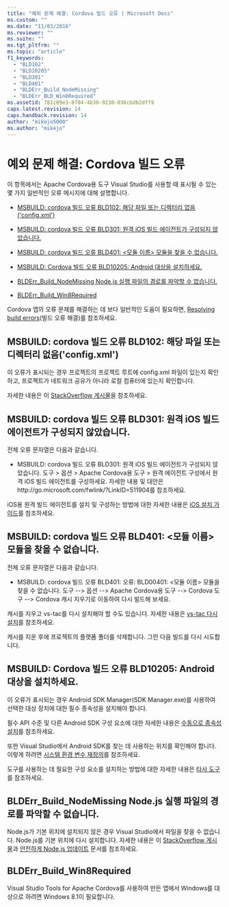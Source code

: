 ```yaml
---
title: "예외 문제 해결: Cordova 빌드 오류 | Microsoft Docs"
ms.custom: ""
ms.date: "11/03/2016"
ms.reviewer: ""
ms.suite: ""
ms.tgt_pltfrm: ""
ms.topic: "article"
f1_keywords: 
  - "BLD102"
  - "BLD10205"
  - "BLD301"
  - "BLD401"
  - "BLDErr_Build_NodeMissing"
  - "BLDErr_BLD_Win8Required"
ms.assetid: 781c09e3-0704-4b30-9230-036cbdb2dff9
caps.latest.revision: 14
caps.handback.revision: 14
author: "mikejo5000"
ms.author: "mikejo"
---
```

# 예외 문제 해결: Cordova 빌드 오류
이 항목에서는 Apache Cordova용 도구 Visual Studio를 사용할 때 표시될 수 있는 몇 가지 일반적인 오류 메시지에 대해 설명합니다.  
  
-   [MSBUILD: cordova 빌드 오류 BLD102: 해당 파일 또는 디렉터리 없음('config.xml')](#BLD102)  
  
-   [MSBUILD: cordova 빌드 오류 BLD301: 원격 iOS 빌드 에이전트가 구성되지 않았습니다.](#BLD301)  
  
-   [MSBUILD: cordova 빌드 오류 BLD401: &lt;모듈 이름&gt; 모듈을 찾을 수 없습니다.](#BLD401)  
  
-   [MSBUILD: Cordova 빌드 오류 BLD10205: Android 대상을 설치하세요.](#BLD10205)  
  
-   [BLDErr_Build_NodeMissing Node.js 실행 파일의 경로를 파악할 수 없습니다.](#BLDErr_Build_NodeMissing)  
  
-   [BLDErr_Build_Win8Required](#BLDErr_Build_Win8Required)  
  
 Cordova 앱의 오류 문제를 해결하는 데 보다 일반적인 도움이 필요하면, [Resolving build errors](https://taco.visualstudio.com/en-us/docs/resolving-build-errors/)\(빌드 오류 해결\)를 참조하세요.  
  
##  <a name="BLD102"></a> MSBUILD: cordova 빌드 오류 BLD102: 해당 파일 또는 디렉터리 없음\('config.xml'\)  
 이 오류가 표시되는 경우 프로젝트의 프로젝트 루트에 config.xml 파일이 있는지 확인하고, 프로젝트가 네트워크 공유가 아니라 로컬 컴퓨터에 있는지 확인합니다.  
  
 자세한 내용은 이 [StackOverflow 게시물](http://stackoverflow.com/questions/27134007/new-cordova-project-gives-the-error-bld00102-no-such-file-or-directory-confi)을 참조하세요.  
  
##  <a name="BLD301"></a> MSBUILD: cordova 빌드 오류 BLD301: 원격 iOS 빌드 에이전트가 구성되지 않았습니다.  
 전체 오류 문자열은 다음과 같습니다.  
  
-   MSBUILD: cordova 빌드 오류 BLD301: 원격 iOS 빌드 에이전트가 구성되지 않았습니다. 도구 \> 옵션 \> Apache Cordova용 도구 \> 원격 에이전트 구성에서 원격 iOS 빌드 에이전트를 구성하세요. 자세한 내용 및 대안은 http:\/\/go.microsoft.com\/fwlink\/?LinkID\=511904를 참조하세요.  
  
 iOS용 원격 빌드 에이전트를 설치 및 구성하는 방법에 대한 자세한 내용은 [iOS 설치 가이드](http://taco.visualstudio.com/en-us/docs/ios-guide/)를 참조하세요.  
  
##  <a name="BLD401"></a> MSBUILD: cordova 빌드 오류 BLD401: \<모듈 이름\> 모듈을 찾을 수 없습니다.  
 전체 오류 문자열은 다음과 같습니다.  
  
-   MSBUILD: cordova 빌드 오류 BLD401: 오류: BLD00401: \<모듈 이름\> 모듈을 찾을 수 없습니다. 도구 \-\-\> 옵션 \-\-\> Apache Cordova용 도구 \-\-\> Cordova 도구 \-\-\> Cordova 캐시 지우기로 이동하여 다시 빌드해 보세요.  
  
 캐시를 지우고 vs\-tac를 다시 설치해야 할 수도 있습니다. 자세한 내용은 [vs\-tac 다시 설치](http://taco.visualstudio.com/en-us/docs/configure-vs-tools-apache-cordova#vstac)를 참조하세요.  
  
 캐시를 지운 후에 프로젝트의 플랫폼 폴더를 삭제합니다. 그런 다음 빌드를 다시 시도합니다.  
  
##  <a name="BLD10205"></a> MSBUILD: Cordova 빌드 오류 BLD10205: Android 대상을 설치하세요.  
 이 오류가 표시되는 경우 Android SDK Manager\(SDK Manager.exe\)를 사용하여 선택한 대상 장치에 대한 필수 종속성을 설치해야 합니다.  
  
 필수 API 수준 및 다른 Android SDK 구성 요소에 대한 자세한 내용은 [수동으로 종속성 설치](http://taco.visualstudio.com/en-us/docs/configure-vs-tools-apache-cordova#ThirdParty)를 참조하세요.  
  
 또한 Visual Studio에서 Android SDK를 찾는 데 사용하는 위치를 확인해야 합니다. 이렇게 하려면 [시스템 환경 변수 재정의](http://taco.visualstudio.com/en-us/docs/configure-vs-tools-apache-cordova#env-var)를 참조하세요.  
  
 도구를 사용하는 데 필요한 구성 요소를 설치하는 방법에 대한 자세한 내용은 [타사 도구](http://taco.visualstudio.com/en-us/docs/install-vs-tools-apache-cordova#choose)를 참조하세요.  
  
##  <a name="BLDErr_Build_NodeMissing"></a> BLDErr\_Build\_NodeMissing Node.js 실행 파일의 경로를 파악할 수 없습니다.  
 Node.js가 기본 위치에 설치되지 않은 경우 Visual Studio에서 파일을 찾을 수 없습니다. Node.js를 기본 위치에 다시 설치합니다. 자세한 내용은 이 [StackOverflow 게시물](http://stackoverflow.com/questions/32203992/vs2015-cordova-apps-blderr-build-nodemissing)과 [안전하게 Node.js 업데이트](http://taco.visualstudio.com/en-us/docs/change-node-version/) 문서를 참조하세요.  
  
##  <a name="BLDErr_Build_Win8Required"></a> BLDErr\_Build\_Win8Required  
 Visual Studio Tools for Apache Cordova를 사용하여 만든 앱에서 Windows를 대상으로 하려면 Windows 8.1이 필요합니다.